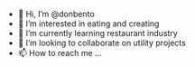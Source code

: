 - 👋 Hi, I’m @donbento
- 👀 I’m interested in eating and creating
- 🌱 I’m currently learning restaurant industry
- 💞️ I’m looking to collaborate on utility projects
- 📫 How to reach me ...

<!---
donbento/donbento is a ✨ special ✨ repository because its `README.md` (this file) appears on your GitHub profile.
You can click the Preview link to take a look at your changes.
--->
